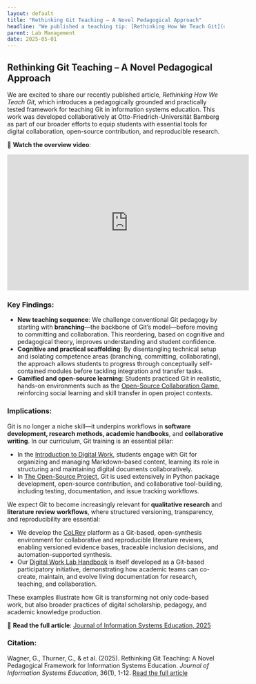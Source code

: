 ```yaml
---
layout: default
title: "Rethinking Git Teaching – A Novel Pedagogical Approach"
headline: "We published a teaching tip: [Rethinking How We Teach Git](docs/10-lab/2025-05-01-git-intro)"
parent: Lab Management
date: 2025-05-01
---
```


## Rethinking Git Teaching – A Novel Pedagogical Approach

We are excited to share our recently published article, _Rethinking How We Teach Git_, which introduces a pedagogically grounded and practically tested framework for teaching Git in information systems education. This work was developed collaboratively at Otto-Friedrich-Universität Bamberg as part of our broader efforts to equip students with essential tools for digital collaboration, open-source contribution, and reproducible research.

🎥 **Watch the overview video**:  
<div style="text-align:center">
  <iframe width="560" height="315" src="https://www.youtube.com/embed/GzKHwm4kgh8" 
    title="Rethinking Git Teaching" frameborder="0" allow="accelerometer; autoplay; 
    clipboard-write; encrypted-media; gyroscope; picture-in-picture; web-share" 
    allowfullscreen></iframe>
</div>

### Key Findings:
- **New teaching sequence**: We challenge conventional Git pedagogy by starting with **branching**—the backbone of Git’s model—before moving to committing and collaboration. This reordering, based on cognitive and pedagogical theory, improves understanding and student confidence.
- **Cognitive and practical scaffolding**: By disentangling technical setup and isolating competence areas (branching, committing, collaborating), the approach allows students to progress through conceptually self-contained modules before tackling integration and transfer tasks.
- **Gamified and open-source learning**: Students practiced Git in realistic, hands-on environments such as the [Open-Source Collaboration Game](https://doi.org/10.5281/zenodo.13323591), reinforcing social learning and skill transfer in open project contexts.

### Implications:
Git is no longer a niche skill—it underpins workflows in **software development, research methods, academic handbooks**, and **collaborative writing**. In our curriculum, Git training is an essential pillar:

- In the [Introduction to Digital Work](https://digital-work-lab.github.io/digital-work-lecture/), students engage with Git for organizing and managing Markdown-based content, learning its role in structuring and maintaining digital documents collaboratively.
- In [The Open-Source Project](https://digital-work-lab.github.io/open-source-project/), Git is used extensively in Python package development, open-source contribution, and collaborative tool-building, including testing, documentation, and issue tracking workflows.

We expect Git to become increasingly relevant for **qualitative research** and **literature review workflows**, where structured versioning, transparency, and reproducibility are essential:
- We develop the [CoLRev](https://github.com/CoLRev-Environment/colrev) platform as a Git-based, open-synthesis environment for collaborative and reproducible literature reviews, enabling versioned evidence bases, traceable inclusion decisions, and automation-supported synthesis.
- Our [Digital Work Lab Handbook](https://digital-work-lab.github.io/handbook/) is itself developed as a Git-based participatory initiative, demonstrating how academic teams can co-create, maintain, and evolve living documentation for research, teaching, and collaboration.

These examples illustrate how Git is transforming not only code-based work, but also broader practices of digital scholarship, pedagogy, and academic knowledge production.

📖 **Read the full article**: [Journal of Information Systems Education, 2025](https://jise.org/Volume36/n1/JISE2025v36n1pp1-12.html)

### Citation:
<div class="references">
    <p>Wagner, G., Thurner, C., & et al. (2025). Rethinking Git Teaching: A Novel Pedagogical Framework for Information Systems Education. <em>Journal of Information Systems Education</em>, 36(1), 1-12. <a href="https://jise.org/Volume36/n1/JISE2025v36n1pp1-12.html" target="_blank">Read the full article</a></p>
</div>
